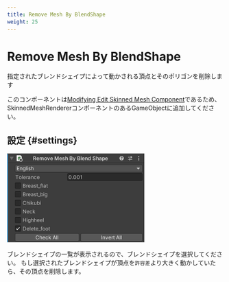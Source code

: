 ```yaml
---
title: Remove Mesh By BlendShape
weight: 25
---
```


# Remove Mesh By BlendShape

指定されたブレンドシェイプによって動かされる頂点とそのポリゴンを削除します

このコンポーネントは[Modifying Edit Skinned Mesh Component](../../component-kind/edit-skinned-mesh-components#modifying-component)であるため、SkinnedMeshRendererコンポーネントのあるGameObjectに追加してください。

## 設定 {#settings}

![component.png](component.png)

ブレンドシェイプの一覧が表示されるので、ブレンドシェイプを選択してください。
もし選択されたブレンドシェイプが頂点を`許容差`より大きく動かしていたら、その頂点を削除します。
